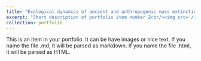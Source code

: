 ```yaml
---
title: "Ecological dynamics of ancient and anthropogenic mass extinctions"
excerpt: "Short description of portfolio item number 2<br/><img src='/images/Ecospace_cubes.png' width="500>"
collection: portfolio
---
```


This is an item in your portfolio. It can be have images or nice text. If you name the file .md, it will be parsed as markdown. If you name the file .html, it will be parsed as HTML. 
